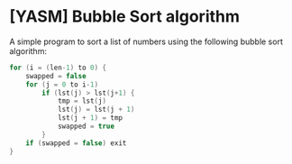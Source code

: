 # [YASM] Bubble Sort algorithm

A simple program to sort a list of numbers using the following bubble sort algorithm:

```c
for (i = (len-1) to 0) {
	swapped = false
	for (j = 0 to i-1)
		if (lst(j) > lst(j+1) {
			tmp = lst(j)
			lst(j) = lst(j + 1)
			lst(j + 1) = tmp
			swapped = true
		}
	if (swapped = false) exit
}
```
